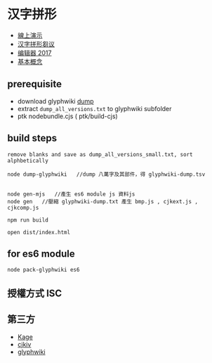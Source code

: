 # 汉字拼形

* [線上演示](https://hanziku.github.io/hzpx/)
* [汉字拼形芻议](proposal.md)
* [编辑器  2017](https://github.com/accelon/hzpx/releases/download/legacy2017/hzpx-2017.zip)
* [基本概念](concepts.md)

## prerequisite

* download glyphwiki [dump](https://glyphwiki.org/dump.tar.gz)
* extract `dump_all_versions.txt` to glyphwiki subfolder
* ptk nodebundle.cjs  ( ptk/build-cjs)
## build steps
    remove blanks and save as dump_all_versions_small.txt, sort alphbetically

    node dump-glyphwiki   //dump 八萬字及其部件，得 glyphwiki-dump.tsv

    
    node gen-mjs   //產生 es6 module js 資料js
    node gen   //壓縮 glyphwiki-dump.txt 產生 bmp.js , cjkext.js , cjkcomp.js

    npm run build

    open dist/index.html

## for es6 module
    node pack-glyphwiki es6

## 授權方式 ISC

## 第三方
*  [Kage](github.com/kurgm/kage-engine)
*  [cjkiv](https://github.com/cjkvi) 
*  [glyphwiki](https://glyphwiki.org)


## 